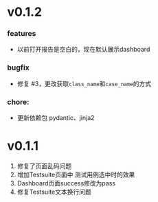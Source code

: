 # v0.1.2
### features
- 以前打开报告是空白的，现在默认展示dashboard
### bugfix
- 修复 #3，更改获取``class_name``和``case_name``的方式
### chore:
- 更新依赖包 pydantic、jinja2

# v0.1.1

1. 修复了页面乱码问题
2. 增加Testsuite页面中 测试用例选中时的效果
3. Dashboard页面success修改为pass
4. 修复Testsuite文本换行问题